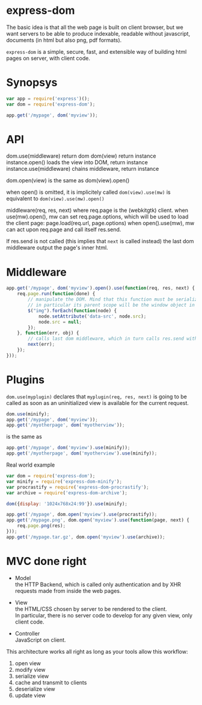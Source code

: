 express-dom
===========

The basic idea is that all the web page is built on client browser,
but we want servers to be able to produce indexable, readable without javascript,
documents (in html but also png, pdf formats).

`express-dom` is a simple, secure, fast, and extensible way of building
html pages on server, with client code.

# Synopsys

```js
var app = require('express')();
var dom = require('express-dom');

app.get('/mypage', dom('myview'));
```


# API

dom.use(middleware) return dom
dom(view) return instance
instance.open() loads the view into DOM, return instance
instance.use(middleware) chains middleware, return instance

dom.open(view) is the same as dom(view).open()

when open() is omitted, it is implicitely called
`dom(view).use(mw)` is equivalent to `dom(view).use(mw).open()`

middleware(req, res, next) where req.page is the (webkitgtk) client.
when use(mw).open(), mw can set req.page.options, which will be used to load
the client page:
page.load(req.url, page.options)
when open().use(mw), mw can act upon req.page and call itself res.send.

If res.send is not called (this implies that `next` is called instead)
the last dom middleware output the page's inner html.


# Middleware

```js
app.get('/mypage', dom('myview').open().use(function(req, res, next) {
	req.page.run(function(done) {
		// manipulate the DOM. Mind that this function must be serializable,
		// in particular its parent scope will be the window object in the page
		$("img").forEach(function(node) {
			node.setAttribute('data-src', node.src);
			node.src = null;
		});
	}, function(err, obj) {
		// calls last dom middleware, which in turn calls res.send with the page html string
		next(err);
	});
}));
```


# Plugins

`dom.use(myplugin)` declares that `myplugin(req, res, next)` is going to be
called as soon as an uninitialized view is available for the current request.

```js
dom.use(minify);
app.get('/mypage', dom('myview'));
app.get('/myotherpage', dom('myotherview'));
```
is the same as
```js
app.get('/mypage', dom('myview').use(minify));
app.get('/myotherpage', dom('myotherview').use(minify));
```

Real world example

```js
var dom = require('express-dom');
var minify = require('express-dom-minify');
var procrastify = require('express-dom-procrastify');
var archive = require('express-dom-archive');

dom({display: '1024x768x24:99'}).use(minify);

app.get('/mypage', dom.open('myview').use(procrastify));
app.get('/mypage.png', dom.open('myview').use(function(page, next) {
	req.page.png(res);
}));
app.get('/mypage.tar.gz', dom.open('myview').use(archive));

```


# MVC done right

* Model  
  the HTTP Backend, which is called only authentication and by XHR requests made
  from inside the web pages.

* View  
	the HTML/CSS chosen by server to be rendered to the client.  
	In particular, there is no server code to develop for any given view, only client code.

* Controller  
	JavaScript on client.

This architecture works all right as long as your tools allow this workflow:

1. open view
2. modify view
3. serialize view
4. cache and transmit to clients
5. deserialize view
6. update view

